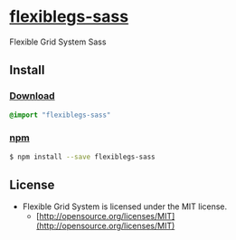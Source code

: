 # [flexiblegs-sass](https://dnomak.com/flexiblegs/)

Flexible Grid System Sass

## Install

### [Download](https://raw.githubusercontent.com/flexiblegs/flexiblegs-sass/master/flexiblegs-sass.sass)
```sass
@import "flexiblegs-sass"
```

### [npm](https://www.npmjs.com/package/flexiblegs-sass)
```bash
$ npm install --save flexiblegs-sass
```

## License
- Flexible Grid System is licensed under the MIT license.
  - [http://opensource.org/licenses/MIT](http://opensource.org/licenses/MIT)
